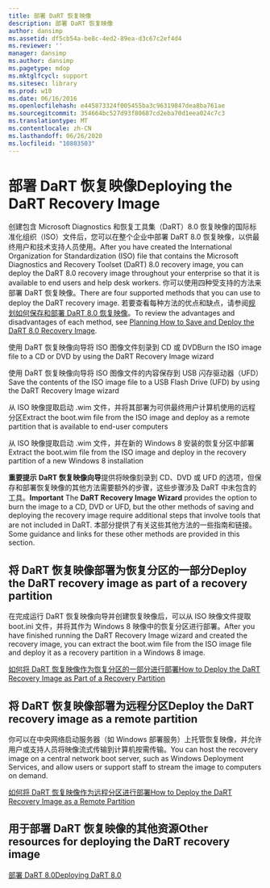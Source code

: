 ```yaml
---
title: 部署 DaRT 恢复映像
description: 部署 DaRT 恢复映像
author: dansimp
ms.assetid: df5cb54a-be8c-4ed2-89ea-d3c67c2ef4d4
ms.reviewer: ''
manager: dansimp
ms.author: dansimp
ms.pagetype: mdop
ms.mktglfcycl: support
ms.sitesec: library
ms.prod: w10
ms.date: 06/16/2016
ms.openlocfilehash: e445873324f005455ba3c96319847dea8ba761ae
ms.sourcegitcommit: 354664bc527d93f80687cd2eba70d1eea024c7c3
ms.translationtype: MT
ms.contentlocale: zh-CN
ms.lasthandoff: 06/26/2020
ms.locfileid: "10803503"
---
```

# <span data-ttu-id="393ac-103">部署 DaRT 恢复映像</span><span class="sxs-lookup"><span data-stu-id="393ac-103">Deploying the DaRT Recovery Image</span></span>


<span data-ttu-id="393ac-104">创建包含 Microsoft Diagnostics 和恢复工具集（DaRT）8.0 恢复映像的国际标准化组织（ISO）文件后，您可以在整个企业中部署 DaRT 8.0 恢复映像，以供最终用户和技术支持人员使用。</span><span class="sxs-lookup"><span data-stu-id="393ac-104">After you have created the International Organization for Standardization (ISO) file that contains the Microsoft Diagnostics and Recovery Toolset (DaRT) 8.0 recovery image, you can deploy the DaRT 8.0 recovery image throughout your enterprise so that it is available to end users and help desk workers.</span></span> <span data-ttu-id="393ac-105">你可以使用四种受支持的方法来部署 DaRT 恢复映像。</span><span class="sxs-lookup"><span data-stu-id="393ac-105">There are four supported methods that you can use to deploy the DaRT recovery image.</span></span> <span data-ttu-id="393ac-106">若要查看每种方法的优点和缺点，请参阅[规划如何保存和部署 DaRT 8.0 恢复映像](planning-how-to-save-and-deploy-the-dart-80-recovery-image-dart-8.md)。</span><span class="sxs-lookup"><span data-stu-id="393ac-106">To review the advantages and disadvantages of each method, see [Planning How to Save and Deploy the DaRT 8.0 Recovery Image](planning-how-to-save-and-deploy-the-dart-80-recovery-image-dart-8.md).</span></span>

<span data-ttu-id="393ac-107">使用 DaRT 恢复映像向导将 ISO 图像文件刻录到 CD 或 DVD</span><span class="sxs-lookup"><span data-stu-id="393ac-107">Burn the ISO image file to a CD or DVD by using the DaRT Recovery Image wizard</span></span>

<span data-ttu-id="393ac-108">使用 DaRT 恢复映像向导将 ISO 图像文件的内容保存到 USB 闪存驱动器（UFD）</span><span class="sxs-lookup"><span data-stu-id="393ac-108">Save the contents of the ISO image file to a USB Flash Drive (UFD) by using the DaRT Recovery Image wizard</span></span>

<span data-ttu-id="393ac-109">从 ISO 映像提取启动 .wim 文件，并将其部署为可供最终用户计算机使用的远程分区</span><span class="sxs-lookup"><span data-stu-id="393ac-109">Extract the boot.wim file from the ISO image and deploy as a remote partition that is available to end-user computers</span></span>

<span data-ttu-id="393ac-110">从 ISO 映像提取启动 .wim 文件，并在新的 Windows 8 安装的恢复分区中部署</span><span class="sxs-lookup"><span data-stu-id="393ac-110">Extract the boot.wim file from the ISO image and deploy in the recovery partition of a new Windows 8 installation</span></span>

<span data-ttu-id="393ac-111">**重要提示** **DaRT 恢复映像向导**提供将映像刻录到 CD、DVD 或 UFD 的选项，但保存和部署恢复映像的其他方法需要额外的步骤，这些步骤涉及 DaRT 中未包含的工具。</span><span class="sxs-lookup"><span data-stu-id="393ac-111">**Important** The **DaRT Recovery Image Wizard** provides the option to burn the image to a CD, DVD or UFD, but the other methods of saving and deploying the recovery image require additional steps that involve tools that are not included in DaRT.</span></span> <span data-ttu-id="393ac-112">本部分提供了有关这些其他方法的一些指南和链接。</span><span class="sxs-lookup"><span data-stu-id="393ac-112">Some guidance and links for these other methods are provided in this section.</span></span>

 

## <span data-ttu-id="393ac-113">将 DaRT 恢复映像部署为恢复分区的一部分</span><span class="sxs-lookup"><span data-stu-id="393ac-113">Deploy the DaRT recovery image as part of a recovery partition</span></span>


<span data-ttu-id="393ac-114">在完成运行 DaRT 恢复映像向导并创建恢复映像后，可以从 ISO 映像文件提取 boot.ini 文件，并将其作为 Windows 8 映像中的恢复分区进行部署。</span><span class="sxs-lookup"><span data-stu-id="393ac-114">After you have finished running the DaRT Recovery Image wizard and created the recovery image, you can extract the boot.wim file from the ISO image file and deploy it as a recovery partition in a Windows 8 image.</span></span>

[<span data-ttu-id="393ac-115">如何将 DaRT 恢复映像作为恢复分区的一部分进行部署</span><span class="sxs-lookup"><span data-stu-id="393ac-115">How to Deploy the DaRT Recovery Image as Part of a Recovery Partition</span></span>](how-to-deploy-the-dart-recovery-image-as-part-of-a-recovery-partition-dart-8.md)

## <span data-ttu-id="393ac-116">将 DaRT 恢复映像部署为远程分区</span><span class="sxs-lookup"><span data-stu-id="393ac-116">Deploy the DaRT recovery image as a remote partition</span></span>


<span data-ttu-id="393ac-117">你可以在中央网络启动服务器（如 Windows 部署服务）上托管恢复映像，并允许用户或支持人员将映像流式传输到计算机按需传输。</span><span class="sxs-lookup"><span data-stu-id="393ac-117">You can host the recovery image on a central network boot server, such as Windows Deployment Services, and allow users or support staff to stream the image to computers on demand.</span></span>

[<span data-ttu-id="393ac-118">如何将 DaRT 恢复映像作为远程分区进行部署</span><span class="sxs-lookup"><span data-stu-id="393ac-118">How to Deploy the DaRT Recovery Image as a Remote Partition</span></span>](how-to-deploy-the-dart-recovery-image-as-a-remote-partition-dart-8.md)

## <span data-ttu-id="393ac-119">用于部署 DaRT 恢复映像的其他资源</span><span class="sxs-lookup"><span data-stu-id="393ac-119">Other resources for deploying the DaRT recovery image</span></span>


[<span data-ttu-id="393ac-120">部署 DaRT 8.0</span><span class="sxs-lookup"><span data-stu-id="393ac-120">Deploying DaRT 8.0</span></span>](deploying-dart-80-dart-8.md)

 

 





